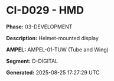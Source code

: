 # CI-D029 - HMD

**Phase:** 03-DEVELOPMENT

**Description:** Helmet-mounted display

**AMPEL:** AMPEL-01-TUW (Tube and Wing)

**Segment:** D-DIGITAL

**Generated:** 2025-08-25 17:27:29 UTC
